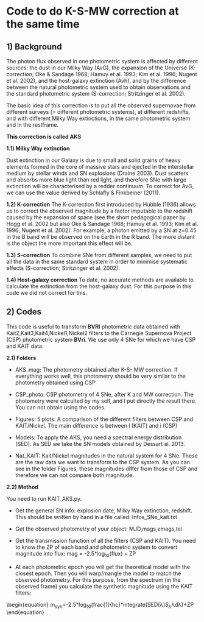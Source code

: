 # Code to do K-S-MW correction at the same time

## 1) Background

The photon flux observed in one photometric system is affected by different sources: the dust in our Milky Way (AvG), the expansion of the Universe (K-correction; Oke & Sandage 1968; Hamuy et al. 1993; Kim et al. 1996; Nugent et al. 2002), and the host-galaxy extinction (Avh), and by the difference between the natural photometric system used to obtain observations and the standard photometric system (S-correction; Stritzinger et al. 2002).  

The basic idea of this correction is to put all the observed supernovae from different surveys (= different photometric systems), at different redshifts, and with different Milky Way extinctions, in the same photometric system and in the restframe.  

**This correction is called AKS**  

**1.1) Milky Way extinction**

Dust extinction in our Galaxy is due to small and solid grains of heavy elements formed in the core of massive stars and ejected in the interstellar medium by stellar winds and SN explosions (Draine 2003). Dust scatters and absorbs more blue light than red light, and therefore SNe with large extinction will be characterised by a redder continuum. To correct for AvG, we can use the value derived by Schlafly & Finkbeiner (2011).  

**1.2) K-correction**
The K-correction first introduced by Hubble (1936) allows us to correct the observed magnitude by a factor imputable to the redshift caused by the expansion of space (see the short pedagogical paper by Hogg et al. 2002 but also Oke & Sandage 1968; Hamuy et al. 1993; Kim et al. 1996; Nugent et al. 2002). For example, a photon emitted by a SN at z=0.45 in the B band
will be observed on the Earth in the R band. The more distant is the object the more important this effect will be.

**1.3) S-correction**
To combine SNe from different samples, we need to put all the data in the same standard system in order to minimise systematic effects (S-correction; Stritzinger et al. 2002).

**1.4) Host-galaxy correction**
To date, no accurate methods are available to calculate the extinction from the host-galaxy dust. For this purpose in this code we did not correct for this.

## 2) Codes  

This code is useful to transform **BVRI** photometric data obtained with Kait2,Kait3,Kait4,Nickel1,Nickel2 filters to the Carnegie Supernova Project (CSP) photometric system **BVri**. We use only 4 SNe for which we have CSP and KAIT data.   

**2.1) Folders**  
+ AKS_mag: The photometry obtained after K-S- MW correction. If everything works well, this photometry should be very similar to the photometry obtained using CSP  

+ CSP_photo: CSP photometry of 4 SNe, after K and MW correction. The photometry were calculted by my self, and I put directly the result there. You can not obtain using the codes.  

+ Figures: 5 plots: A comparison of the different filters between CSP and KAIT/Nickel. The main difference is between I (KAIT) and i (CSP)   

+ Models: To apply the AKS, you need a spectral energy distribution (SED). As SED we take the SN models obtained by Dessart al. 2013.  

+ Nat_KAIT: Kait/Nickel magnitudes in the natural system for 4 SNe. These are the raw data we want to transform to the CSP system. As you can see in the folder Figures, these magnitudes differ from those of CSP and therefore we can not compare both magnitude.  

**2.2) Method**  

You need to run KAIT_AKS.py.  

+ Get the general SN info: explosion date, Milky Way extinction, redshift. This should be written by hand in a file called: Infos_SNe_kait.txt

+ Get the observed photometry of your object: MJD,mags,emags,tel

+ Get the transmission function of all the filters (CSP and KAIT). You need to know the ZP of each band and photometric system to convert magnitude into flux:    mag = -2.5*log<sub>10</sub>(flux) + ZP

+ At each photometric epoch you will get the theoretical model with the closest epoch. Then you will warp/mangle the model to match the observed photometry. For this purpose, from the spectrum (in the observed frame) you calculate the synthetic magnitude using the KAIT filters:  

\begin{equation}
m<sub>syn</sub>=-2.5*log<sub>10</sub>(frac{1}{hc}*integrate(SED(&lambda;)*S<sub>&lambda;</sub>*&lambda;d&lambda;)+ZP
\end{equation}





